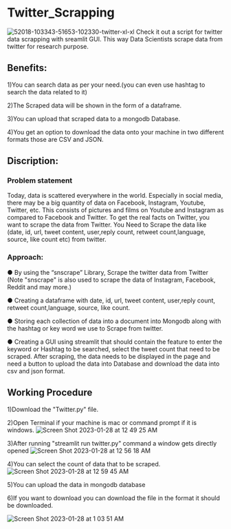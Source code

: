 # Twitter_Scrapping

![52018-103343-51653-102330-twitter-xl-xl](https://user-images.githubusercontent.com/116914474/215165753-1ca890fa-5045-40bf-b8ab-0b745cb9e57c.jpg)
Check it out a script for twitter data scrapping with sreamlit GUI. This way Data Scientists scrape data from twitter for research purpose.
## Benefits:

1)You can search data as per your need.(you can even use hashtag to search the data related to it)

2)The Scraped data will be shown in the form of a dataframe.

3)You can upload that scraped data to a mongodb Database.

4)You get an option to download the data onto your machine in two different formats those are CSV and JSON.

## Discription:
### Problem statement
Today, data is scattered everywhere in the world. Especially in social media, there may be a big quantity of data on Facebook, Instagram, Youtube, Twitter, etc. This consists of pictures and films on Youtube and Instagram as compared to Facebook and Twitter. To get the real facts on Twitter, you want to scrape the data from Twitter. You Need to Scrape the data like (date, id, url, tweet content, user,reply count, retweet count,language, source, like count etc) from twitter.

### Approach:
● By using the “snscrape” Library, Scrape the twitter data from Twitter
(Note "snscrape" is also used to scrape the data of Instagram, Facebook, Reddit and may more.)

● Creating a dataframe with date, id, url, tweet content, user,reply count, retweet count,language, source, like count.

● Storing each collection of data into a document into Mongodb along with the hashtag or key word we use to Scrape from twitter.

● Creating a GUI using streamlit that should contain the feature to enter the keyword or Hashtag to be searched, select the tweet count that need to be scraped. After scraping, the data needs to be displayed in the page and need a button to upload the data into Database and download the data into csv and json format.
## Working Procedure
1)Download the "Twitter.py" file.

2)Open Terminal if your machine is mac or command prompt if it is windows.
![Screen Shot 2023-01-28 at 12 49 25 AM](https://user-images.githubusercontent.com/116914474/215178594-d0941770-2d78-40eb-82bb-01eaf5af48e5.png)

3)After running "streamlit run twitter.py" command a window gets directly opened
![Screen Shot 2023-01-28 at 12 56 18 AM](https://user-images.githubusercontent.com/116914474/215179729-8ce2409e-afb6-4365-bf49-e0e121fc279b.png)

4)You can select the count of data that to be scraped.
![Screen Shot 2023-01-28 at 12 59 45 AM](https://user-images.githubusercontent.com/116914474/215180324-bb333671-4f2c-4040-ada1-07897e8e9e00.png)

5)You can upload the data in mongodb database 

6)If you want to download you can download the file in the format it should be downloaded.

![Screen Shot 2023-01-28 at 1 03 51 AM](https://user-images.githubusercontent.com/116914474/215181855-04f14143-c9f1-4fa9-8739-c3d06e952d97.png)

